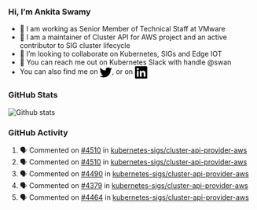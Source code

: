 ### Hi, I’m Ankita Swamy

- 💼 I am working as Senior Member of Technical Staff at VMware
- 👀 I am a maintainer of Cluster API for AWS project and an active contributor to SIG cluster lifecycle
- 💞️ I’m looking to collaborate on Kubernetes, SIGs and Edge IOT
- 💬 You can reach me out on Kubernetes Slack with handle @swan
- You can also find me on <a href="https://twitter.com/SwamyAnkita" target="blank"><img align="center" src="https://raw.githubusercontent.com/Ankitasw/Ankitasw/master/svg/twitter.svg" alt="Ankitasw" height="25" width="25" color="#1DA1f2" /></a>, or on <a href="https://www.linkedin.com/in/Ankitaswamy/" target="blank"><img align="center" src="https://raw.githubusercontent.com/Ankitasw/Ankitasw/master/svg/linkedin.svg" alt="Ankitasw" height="25" width="25" /></a>

### GitHub Stats
![Github stats](https://github-readme-stats.vercel.app/api?username=Ankitasw&count_private=true&show_icons=true&theme=tokyonight)

### GitHub Activity 
<!--START_SECTION:activity-->
1. 🗣 Commented on [#4510](https://github.com/kubernetes-sigs/cluster-api-provider-aws/pull/4510#issuecomment-1735021352) in [kubernetes-sigs/cluster-api-provider-aws](https://github.com/kubernetes-sigs/cluster-api-provider-aws)
2. 🗣 Commented on [#4510](https://github.com/kubernetes-sigs/cluster-api-provider-aws/pull/4510#issuecomment-1734975256) in [kubernetes-sigs/cluster-api-provider-aws](https://github.com/kubernetes-sigs/cluster-api-provider-aws)
3. 🗣 Commented on [#4490](https://github.com/kubernetes-sigs/cluster-api-provider-aws/pull/4490#issuecomment-1734911803) in [kubernetes-sigs/cluster-api-provider-aws](https://github.com/kubernetes-sigs/cluster-api-provider-aws)
4. 🗣 Commented on [#4379](https://github.com/kubernetes-sigs/cluster-api-provider-aws/pull/4379#issuecomment-1734908023) in [kubernetes-sigs/cluster-api-provider-aws](https://github.com/kubernetes-sigs/cluster-api-provider-aws)
5. 🗣 Commented on [#4464](https://github.com/kubernetes-sigs/cluster-api-provider-aws/pull/4464#issuecomment-1734907124) in [kubernetes-sigs/cluster-api-provider-aws](https://github.com/kubernetes-sigs/cluster-api-provider-aws)
<!--END_SECTION:activity-->
